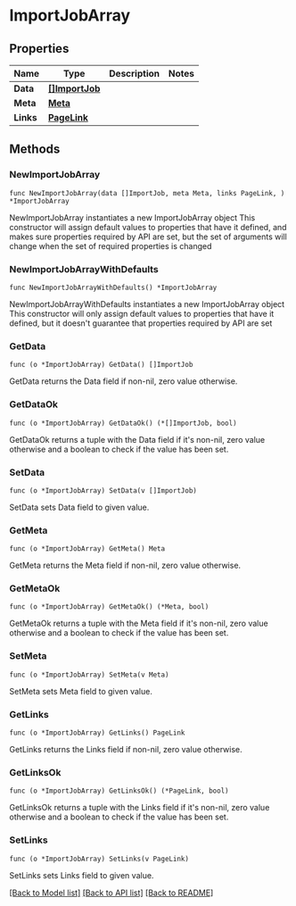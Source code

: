 # ImportJobArray

## Properties

Name | Type | Description | Notes
------------ | ------------- | ------------- | -------------
**Data** | [**[]ImportJob**](ImportJob.md) |  | 
**Meta** | [**Meta**](Meta.md) |  | 
**Links** | [**PageLink**](PageLink.md) |  | 

## Methods

### NewImportJobArray

`func NewImportJobArray(data []ImportJob, meta Meta, links PageLink, ) *ImportJobArray`

NewImportJobArray instantiates a new ImportJobArray object
This constructor will assign default values to properties that have it defined,
and makes sure properties required by API are set, but the set of arguments
will change when the set of required properties is changed

### NewImportJobArrayWithDefaults

`func NewImportJobArrayWithDefaults() *ImportJobArray`

NewImportJobArrayWithDefaults instantiates a new ImportJobArray object
This constructor will only assign default values to properties that have it defined,
but it doesn't guarantee that properties required by API are set

### GetData

`func (o *ImportJobArray) GetData() []ImportJob`

GetData returns the Data field if non-nil, zero value otherwise.

### GetDataOk

`func (o *ImportJobArray) GetDataOk() (*[]ImportJob, bool)`

GetDataOk returns a tuple with the Data field if it's non-nil, zero value otherwise
and a boolean to check if the value has been set.

### SetData

`func (o *ImportJobArray) SetData(v []ImportJob)`

SetData sets Data field to given value.


### GetMeta

`func (o *ImportJobArray) GetMeta() Meta`

GetMeta returns the Meta field if non-nil, zero value otherwise.

### GetMetaOk

`func (o *ImportJobArray) GetMetaOk() (*Meta, bool)`

GetMetaOk returns a tuple with the Meta field if it's non-nil, zero value otherwise
and a boolean to check if the value has been set.

### SetMeta

`func (o *ImportJobArray) SetMeta(v Meta)`

SetMeta sets Meta field to given value.


### GetLinks

`func (o *ImportJobArray) GetLinks() PageLink`

GetLinks returns the Links field if non-nil, zero value otherwise.

### GetLinksOk

`func (o *ImportJobArray) GetLinksOk() (*PageLink, bool)`

GetLinksOk returns a tuple with the Links field if it's non-nil, zero value otherwise
and a boolean to check if the value has been set.

### SetLinks

`func (o *ImportJobArray) SetLinks(v PageLink)`

SetLinks sets Links field to given value.



[[Back to Model list]](../README.md#documentation-for-models) [[Back to API list]](../README.md#documentation-for-api-endpoints) [[Back to README]](../README.md)


